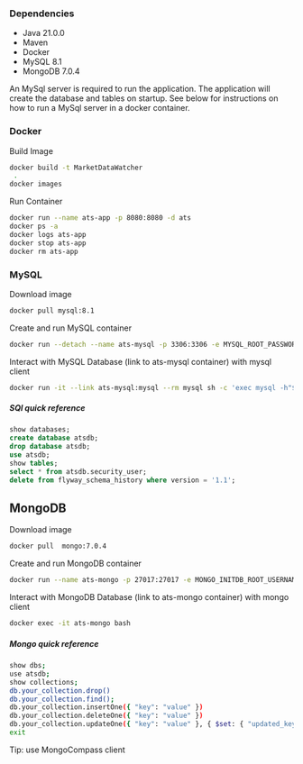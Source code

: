 ### Dependencies
- Java 21.0.0
- Maven 
- Docker
- MySQL 8.1
- MongoDB 7.0.4

An MySql server is required to run the application. The application will create the database and tables on startup.
See below for instructions on how to run a MySql server in a docker container.

### Docker

Build Image
```bash 
docker build -t MarketDataWatcher
 .
docker images
```
Run Container
```bash
docker run --name ats-app -p 8080:8080 -d ats
docker ps -a
docker logs ats-app
docker stop ats-app
docker rm ats-app
```

### MySQL
Download image
```bash
docker pull mysql:8.1
```
Create and run MySQL container
```bash
docker run --detach --name ats-mysql -p 3306:3306 -e MYSQL_ROOT_PASSWORD=root -e MYSQL_DATABASE=atsdb -e MYSQL_USER=ats_user -e MYSQL_PASSWORD=ats_pass -d mysql:8.1
```

Interact with MySQL Database (link to ats-mysql container) with mysql client
```bash
docker run -it --link ats-mysql:mysql --rm mysql sh -c 'exec mysql -h"$MYSQL_PORT_3306_TCP_ADDR" -P"$MYSQL_PORT_3306_TCP_PORT" -uroot -p"$MYSQL_ENV_MYSQL_ROOT_PASSWORD"'
```

##### SQl quick reference
```sql
show databases;
create database atsdb;
drop database atsdb;
use atsdb;
show tables;
select * from atsdb.security_user;
delete from flyway_schema_history where version = '1.1';
```

## MongoDB
Download image
```bash
docker pull  mongo:7.0.4
```
Create and run MongoDB container
```bash
docker run --name ats-mongo -p 27017:27017 -e MONGO_INITDB_ROOT_USERNAME=ats_mongo_user -e MONGO_INITDB_ROOT_PASSWORD=ats_mongo_pass -d mongo:7.0.4
```
Interact with MongoDB Database (link to ats-mongo container) with mongo client
```bash
docker exec -it ats-mongo bash
```

##### Mongo quick reference
```bash
show dbs;
use atsdb;
show collections;
db.your_collection.drop()
db.your_collection.find();
db.your_collection.insertOne({ "key": "value" })
db.your_collection.deleteOne({ "key": "value" })
db.your_collection.updateOne({ "key": "value" }, { $set: { "updated_key": "updated_value" }})
exit
```

Tip: use MongoCompass client


